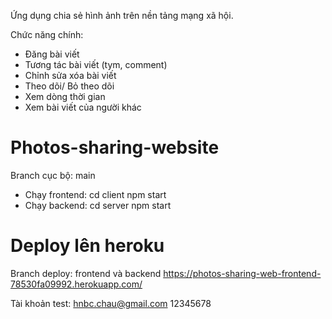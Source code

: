 Ứng dụng chia sẻ hình ảnh trên nền tảng mạng xã hội.

Chức năng chính:
- Đăng bài viết
- Tương tác bài viết (tym, comment)
- Chỉnh sửa xóa bài viết
- Theo dõi/ Bỏ theo dõi
- Xem dòng thời gian
- Xem bài viết của người khác

# Photos-sharing-website
Branch cục bộ: main
- Chạy frontend:
cd client
npm start
- Chạy backend:
cd server
npm start

# Deploy lên heroku
Branch deploy: frontend và backend
https://photos-sharing-web-frontend-78530fa09992.herokuapp.com/

Tài khoản test:
hnbc.chau@gmail.com
12345678
